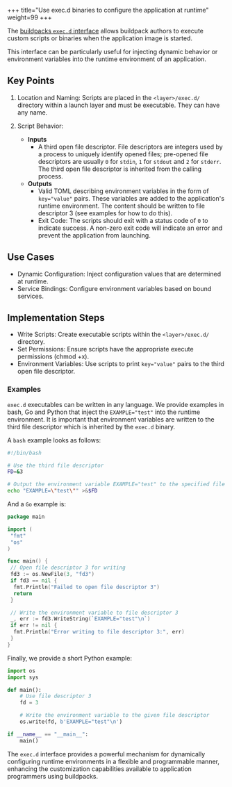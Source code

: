 +++
title="Use exec.d binaries to configure the application at runtime"
weight=99
+++

The [buildpacks `exec.d` interface](https://github.com/buildpacks/spec/blob/main/buildpack.md#execd) allows buildpack authors to execute custom scripts or binaries when the application image is started.

<!--more-->

This interface can be particularly useful for injecting dynamic behavior or environment variables into the runtime environment of an application.

## Key Points

1. Location and Naming: Scripts are placed in the `<layer>/exec.d/` directory within a launch layer and must be executable. They can have any name.

2. Script Behavior:
    * **Inputs**
        * A third open file descriptor. File descriptors are integers used by a process to uniquely identify opened files; pre-opened file descriptors are usually `0` for `stdin`, `1` for `stdout` and `2` for `stderr`. The third open file descriptor is inherited from the calling process.  
    * **Outputs**
        * Valid TOML describing environment variables in the form of `key="value"` pairs. These variables are added to the application's runtime environment. The content should be written to file descriptor 3 (see examples for how to do this).
        * Exit Code: The scripts should exit with a status code of `0` to indicate success. A non-zero exit code will indicate an error and prevent the application from launching.

## Use Cases

* Dynamic Configuration: Inject configuration values that are determined at runtime.
* Service Bindings: Configure environment variables based on bound services.

## Implementation Steps

* Write Scripts: Create executable scripts within the `<layer>/exec.d/` directory.
* Set Permissions: Ensure scripts have the appropriate execute permissions (chmod +x).
* Environment Variables: Use scripts to print `key="value"` pairs to the third open file descriptor.

### Examples

`exec.d` executables can be written in any language.  We provide examples in bash, Go and Python that inject the `EXAMPLE="test"` into the runtime environment.  It is important that environment variables are written to the third file descriptor which is inherited by the `exec.d` binary.

A `bash` example looks as follows:

```bash
#!/bin/bash

# Use the third file descriptor
FD=&3

# Output the environment variable EXAMPLE="test" to the specified file descriptor
echo "EXAMPLE=\"test\"" >&$FD
```

And a `Go` example is:

```Go
package main

import (
 "fmt"
 "os"
)

func main() {
 // Open file descriptor 3 for writing
 fd3 := os.NewFile(3, "fd3")
 if fd3 == nil {
  fmt.Println("Failed to open file descriptor 3")
  return
 }

 // Write the environment variable to file descriptor 3
 _, err := fd3.WriteString(`EXAMPLE="test"\n`)
 if err != nil {
  fmt.Println("Error writing to file descriptor 3:", err)
 }
}
```

Finally, we provide a short Python example:

```Python
import os
import sys

def main():
    # Use file descriptor 3
    fd = 3

    # Write the environment variable to the given file descriptor
    os.write(fd, b'EXAMPLE="test"\n')

if __name__ == "__main__":
    main()
```

The `exec.d` interface provides a powerful mechanism for dynamically configuring runtime environments in a flexible and programmable manner, enhancing the customization capabilities available to application programmers using buildpacks.
